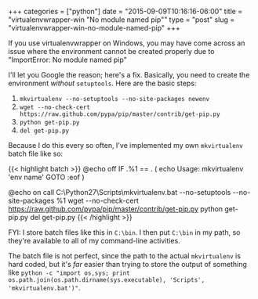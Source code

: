 +++
categories = ["python"]
date = "2015-09-09T10:16:16-06:00"
title = "virtualenvwrapper-win \"No module named pip\""
type = "post"
slug = "virtualenvwrapper-win-no-module-named-pip"
+++

If you use virtualenvwrapper on Windows, you may have come across an issue where the environment cannot be created properly due to "ImportError: No module named pip"<!--more-->

I'll let you Google the reason; here's a fix.  Basically, you need to create the environment *without* `setuptools`.  Here are the basic steps:

1.  `mkvirtualenv --no-setuptools --no-site-packages newenv`
1.  `wget --no-check-cert https://raw.github.com/pypa/pip/master/contrib/get-pip.py`
1.  `python get-pip.py`
1.  `del get-pip.py`

Because I do this every so often, I've implemented my own `mkvirtualenv` batch file like so:

{{< highlight batch >}}
@echo off
IF .%1 == . (
    echo Usage: mkvirtualenv 'env name'
    GOTO :eof
)

@echo on
call C:\Python27\Scripts\mkvirtualenv.bat --no-setuptools --no-site-packages %1
wget --no-check-cert https://raw.github.com/pypa/pip/master/contrib/get-pip.py
python get-pip.py
del get-pip.py
{{< /highlight >}}

FYI: I store batch files like this in `C:\bin`.  I then put `C:\bin` in my path, so they're available to all of my command-line activities.

The batch file is not perfect, since the path to the actual `mkvirtualenv` is hard coded, but it's *far* easier than trying to store the output of something like `python -c "import os,sys; print os.path.join(os.path.dirname(sys.executable), 'Scripts', 'mkvirtualenv.bat')"`.
